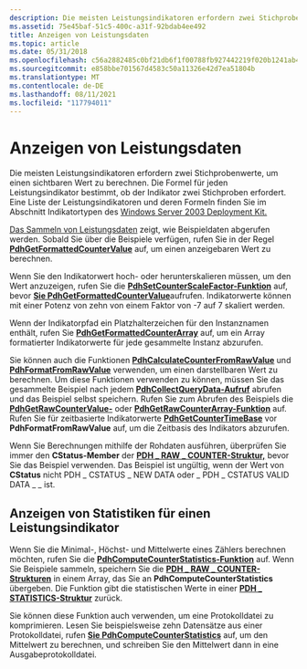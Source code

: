 ```yaml
---
description: Die meisten Leistungsindikatoren erfordern zwei Stichprobenwerte, um einen sichtbaren Wert zu berechnen.
ms.assetid: 75e45baf-51c5-400c-a31f-92bdab4ee492
title: Anzeigen von Leistungsdaten
ms.topic: article
ms.date: 05/31/2018
ms.openlocfilehash: c56a2882485c0bf21db6f1f00788fb927442219f020b1241ab4cd64619c7ec56
ms.sourcegitcommit: e858bbe701567d4583c50a11326e42d7ea51804b
ms.translationtype: MT
ms.contentlocale: de-DE
ms.lasthandoff: 08/11/2021
ms.locfileid: "117794011"
---
```

# <a name="displaying-performance-data"></a>Anzeigen von Leistungsdaten

Die meisten Leistungsindikatoren erfordern zwei Stichprobenwerte, um einen sichtbaren Wert zu berechnen. Die Formel für jeden Leistungsindikator bestimmt, ob der Indikator zwei Stichproben erfordert. Eine Liste der Leistungsindikatoren und deren Formeln finden Sie im Abschnitt Indikatortypen des [Windows Server 2003 Deployment Kit.](/previous-versions/windows/it-pro/windows-server-2003/cc776490(v=ws.10))

[Das Sammeln von Leistungsdaten](collecting-performance-data.md) zeigt, wie Beispieldaten abgerufen werden. Sobald Sie über die Beispiele verfügen, rufen Sie in der Regel [**PdhGetFormattedCounterValue**](/windows/desktop/api/Pdh/nf-pdh-pdhgetformattedcountervalue) auf, um einen anzeigebaren Wert zu berechnen.

Wenn Sie den Indikatorwert hoch- oder herunterskalieren müssen, um den Wert anzuzeigen, rufen Sie die [**PdhSetCounterScaleFactor-Funktion**](/windows/desktop/api/Pdh/nf-pdh-pdhsetcounterscalefactor) auf, bevor [**Sie PdhGetFormattedCounterValue**](/windows/desktop/api/Pdh/nf-pdh-pdhgetformattedcountervalue)aufrufen. Indikatorwerte können mit einer Potenz von zehn von einem Faktor von -7 auf 7 skaliert werden.

Wenn der Indikatorpfad ein Platzhalterzeichen für den Instanznamen enthält, rufen Sie [**PdhGetFormattedCounterArray**](/windows/desktop/api/Pdh/nf-pdh-pdhgetformattedcounterarraya) auf, um ein Array formatierter Indikatorwerte für jede gesammelte Instanz abzurufen.

Sie können auch die Funktionen [**PdhCalculateCounterFromRawValue**](/windows/desktop/api/Pdh/nf-pdh-pdhcalculatecounterfromrawvalue) und [**PdhFormatFromRawValue**](/windows/desktop/api/Pdh/nf-pdh-pdhformatfromrawvalue) verwenden, um einen darstellbaren Wert zu berechnen. Um diese Funktionen verwenden zu können, müssen Sie das gesammelte Beispiel nach jedem [**PdhCollectQueryData-Aufruf**](/windows/desktop/api/Pdh/nf-pdh-pdhcollectquerydata) abrufen und das Beispiel selbst speichern. Rufen Sie zum Abrufen des Beispiels die [**PdhGetRawCounterValue-**](/windows/desktop/api/Pdh/nf-pdh-pdhgetrawcountervalue) oder [**PdhGetRawCounterArray-Funktion**](/windows/desktop/api/Pdh/nf-pdh-pdhgetrawcounterarraya) auf. Rufen Sie für zeitbasierte Indikatorwerte [**PdhGetCounterTimeBase**](/windows/desktop/api/Pdh/nf-pdh-pdhgetcountertimebase) vor **PdhFormatFromRawValue** auf, um die Zeitbasis des Indikators abzurufen.

Wenn Sie Berechnungen mithilfe der Rohdaten ausführen, überprüfen Sie immer den **CStatus-Member** der [**PDH \_ RAW \_ COUNTER-Struktur,**](/windows/desktop/api/Pdh/ns-pdh-pdh_raw_counter) bevor Sie das Beispiel verwenden. Das Beispiel ist ungültig, wenn der Wert von **CStatus** nicht PDH \_ CSTATUS \_ NEW DATA oder \_ PDH \_ CSTATUS VALID DATA \_ \_ ist.

## <a name="displaying-statistics-for-a-counter"></a>Anzeigen von Statistiken für einen Leistungsindikator

Wenn Sie die Minimal-, Höchst- und Mittelwerte eines Zählers berechnen möchten, rufen Sie die [**PdhComputeCounterStatistics-Funktion**](/windows/desktop/api/Pdh/nf-pdh-pdhcomputecounterstatistics) auf. Wenn Sie Beispiele sammeln, speichern Sie die [**PDH \_ RAW \_ COUNTER-Strukturen**](/windows/desktop/api/Pdh/ns-pdh-pdh_raw_counter) in einem Array, das Sie an **PdhComputeCounterStatistics** übergeben. Die Funktion gibt die statistischen Werte in einer [**PDH \_ STATISTICS-Struktur**](/windows/desktop/api/Pdh/ns-pdh-pdh_statistics) zurück.

Sie können diese Funktion auch verwenden, um eine Protokolldatei zu komprimieren. Lesen Sie beispielsweise zehn Datensätze aus einer Protokolldatei, rufen [**Sie PdhComputeCounterStatistics**](/windows/desktop/api/Pdh/nf-pdh-pdhcomputecounterstatistics) auf, um den Mittelwert zu berechnen, und schreiben Sie den Mittelwert dann in eine Ausgabeprotokolldatei.

 

 
